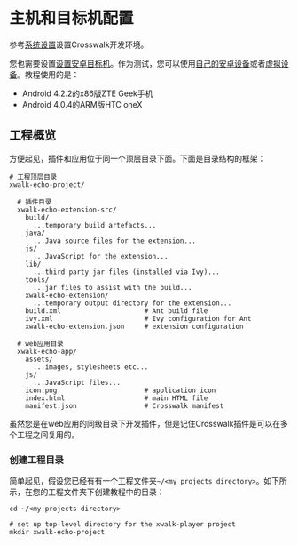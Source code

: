 # 主机和目标机配置

参考[系统设置](/documentation/android/system_setup.html)设置Crosswalk开发环境。

您也需要设置[设置安卓目标机](/documentation/android/android_target_setup.html)。作为测试，您可以使用[自己的安卓设备](/documentation/android/android_target_setup.html#Android-Device)或者[虚拟设备](/documentation/android/android_target_setup.html#android-emulator)。教程使用的是：

* Android 4.2.2的x86版ZTE Geek手机
* Android 4.0.4的ARM版HTC oneX

<h2 id="Project-outline">工程概览</h2>

方便起见，插件和应用位于同一个顶层目录下面。下面是目录结构的框架：

    # 工程顶层目录
    xwalk-echo-project/

      # 插件目录
      xwalk-echo-extension-src/
        build/
          ...temporary build artefacts...
        java/
          ...Java source files for the extension...
        js/
          ...JavaScript for the extension...
        lib/
          ...third party jar files (installed via Ivy)...
        tools/
          ...jar files to assist with the build...
        xwalk-echo-extension/
          ...temporary output directory for the extension...
        build.xml                     # Ant build file
        ivy.xml                       # Ivy configuration for Ant
        xwalk-echo-extension.json     # extension configuration

      # web应用目录
      xwalk-echo-app/
        assets/
          ...images, stylesheets etc...
        js/
          ...JavaScript files...
        icon.png                      # application icon
        index.html                    # main HTML file
        manifest.json                 # Crosswalk manifest

虽然您是在web应用的同级目录下开发插件，但是记住Crosswalk插件是可以在多个工程之间复用的。

### 创建工程目录

简单起见，假设您已经有有一个工程文件夹`~/<my projects directory>`。如下所示，在您的工程文件夹下创建教程中的目录：

    cd ~/<my projects directory>

    # set up top-level directory for the xwalk-player project
    mkdir xwalk-echo-project
